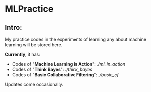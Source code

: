 # MLPractice
## Intro:

My practice codes in the experiments of learning any about machine learning will be stored here.



**Currently**, it has:

* Codes of "**Machine Learning in Action**":   _./ml_in_action_
* Codes of "**Think Bayes**":  _./think_bayes_
* Codes of "**Basic Collaborative Filtering**":  _./basic_cf_



Updates come occasionally.